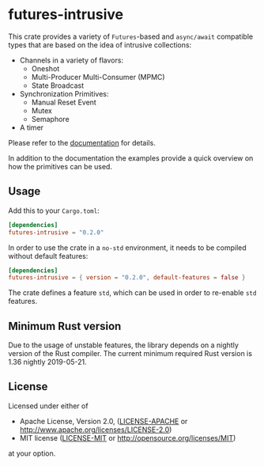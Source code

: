 futures-intrusive
=================

This crate provides a variety of `Futures`-based and `async/await` compatible
types that are based on the idea of intrusive collections:
- Channels in a variety of flavors:
  - Oneshot
  - Multi-Producer Multi-Consumer (MPMC)
  - State Broadcast
- Synchronization Primitives:
  - Manual Reset Event
  - Mutex
  - Semaphore
- A timer

Please refer to the [documentation](https://docs.rs/futures-intrusive) for details.

In addition to the documentation the examples provide a quick overview on how
the primitives can be used.

## Usage

Add this to your `Cargo.toml`:

```toml
[dependencies]
futures-intrusive = "0.2.0"
```

In order to use the crate in a `no-std` environment, it needs to be compiled
without default features:

```toml
[dependencies]
futures-intrusive = { version = "0.2.0", default-features = false }
```

The crate defines a feature `std`, which can be used in order to re-enable `std` features.

## Minimum Rust version

Due to the usage of unstable features, the library depends on a nightly version
of the Rust compiler.
The current minimum required Rust version is 1.36 nightly 2019-05-21.

## License

Licensed under either of

 * Apache License, Version 2.0, ([LICENSE-APACHE](LICENSE-APACHE) or http://www.apache.org/licenses/LICENSE-2.0)
 * MIT license ([LICENSE-MIT](LICENSE-MIT) or http://opensource.org/licenses/MIT)

at your option.